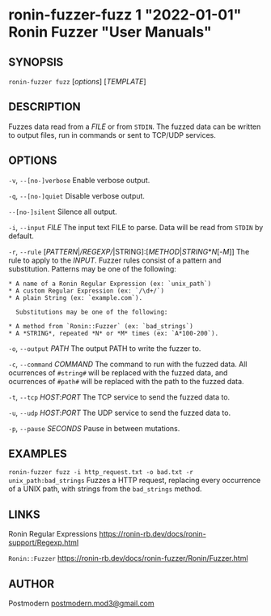 # ronin-fuzzer-fuzz 1 "2022-01-01" Ronin Fuzzer "User Manuals"

## SYNOPSIS

`ronin-fuzzer fuzz` [*options*] [*TEMPLATE*]

## DESCRIPTION

Fuzzes data read from a *FILE* or from `STDIN`. The fuzzed data can be written
to output files, run in commands or sent to TCP/UDP services.

## OPTIONS

`-v`, `--[no-]verbose`
	Enable verbose output.

`-q`, `--[no-]quiet`
	Disable verbose output.

`--[no-]silent`
	Silence all output.

`-i`, `--input` *FILE*
	The input text FILE to parse. Data will be read from `STDIN` by default.

`-r`, `--rule` [*PATTERN*|*/REGEXP/*|STRING]:[*METHOD*|*STRING***N*[-*M*]]
	The rule to apply to the *INPUT*. Fuzzer rules consist of a pattern and 
	substitution. Patterns may be one of the following:

	* A name of a Ronin Regular Expression (ex: `unix_path`)
	* A custom Regular Expression (ex: `/\d+/`)
	* A plain String (ex: `example.com`).

	  Substitutions may be one of the following:

	* A method from `Ronin::Fuzzer` (ex: `bad_strings`)
	* A *STRING*, repeated *N* or *M* times (ex: `A*100-200`).

`-o`, `--output` *PATH*
	The output PATH to write the fuzzer to.

`-c`, `--command` *COMMAND*
	The command to run with the fuzzed data. All ocurrences of `#string#`
	will be replaced with the fuzzed data, and ocurrences of `#path#` will
	be replaced with the path to the fuzzed data.

`-t`, `--tcp` *HOST*:*PORT*
	The TCP service to send the fuzzed data to.

`-u`, `--udp` *HOST*:*PORT*
	The UDP service to send the fuzzed data to.

`-p`, `--pause` *SECONDS*
  Pause in between mutations.

## EXAMPLES

`ronin-fuzzer fuzz -i http_request.txt -o bad.txt -r unix_path:bad_strings`
	Fuzzes a HTTP request, replacing every occurrence of a UNIX path, with
	strings from the `bad_strings` method.

## LINKS

Ronin Regular Expressions
	https://ronin-rb.dev/docs/ronin-support/Regexp.html

`Ronin::Fuzzer`
	https://ronin-rb.dev/docs/ronin-fuzzer/Ronin/Fuzzer.html

## AUTHOR

Postmodern <postmodern.mod3@gmail.com>

